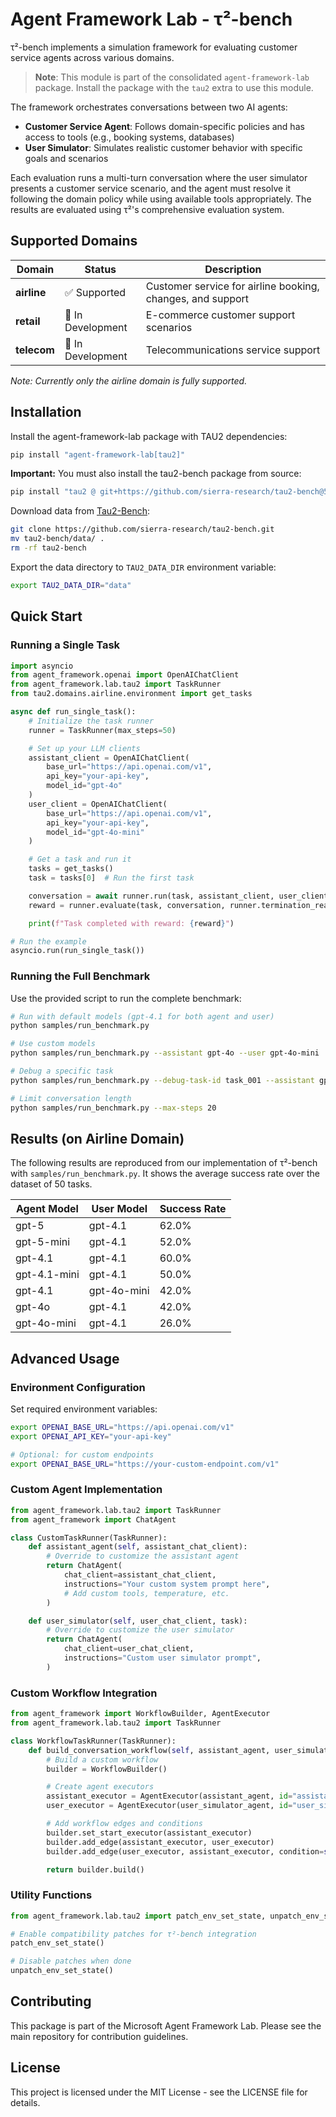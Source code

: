 # Agent Framework Lab - τ²-bench

τ²-bench implements a simulation framework for evaluating customer service agents across various domains.

> **Note**: This module is part of the consolidated `agent-framework-lab` package. Install the package with the `tau2` extra to use this module.

The framework orchestrates conversations between two AI agents:

- **Customer Service Agent**: Follows domain-specific policies and has access to tools (e.g., booking systems, databases)
- **User Simulator**: Simulates realistic customer behavior with specific goals and scenarios

Each evaluation runs a multi-turn conversation where the user simulator presents a customer service scenario, and the agent must resolve it following the domain policy while using available tools appropriately. The results are evaluated using τ²'s comprehensive evaluation system.

## Supported Domains

| Domain      | Status            | Description                                                |
| ----------- | ----------------- | ---------------------------------------------------------- |
| **airline** | ✅ Supported      | Customer service for airline booking, changes, and support |
| **retail**  | 🚧 In Development | E-commerce customer support scenarios                      |
| **telecom** | 🚧 In Development | Telecommunications service support                         |

_Note: Currently only the airline domain is fully supported._

## Installation

Install the agent-framework-lab package with TAU2 dependencies:

```bash
pip install "agent-framework-lab[tau2]"
```

**Important:** You must also install the tau2-bench package from source:

```bash
pip install "tau2 @ git+https://github.com/sierra-research/tau2-bench@5ba9e3e56db57c5e4114bf7f901291f09b2c5619"
```

Download data from [Tau2-Bench](https://github.com/sierra-research/tau2-bench):

```bash
git clone https://github.com/sierra-research/tau2-bench.git
mv tau2-bench/data/ .
rm -rf tau2-bench
```

Export the data directory to `TAU2_DATA_DIR` environment variable:

```bash
export TAU2_DATA_DIR="data"
```

## Quick Start

### Running a Single Task

```python
import asyncio
from agent_framework.openai import OpenAIChatClient
from agent_framework.lab.tau2 import TaskRunner
from tau2.domains.airline.environment import get_tasks

async def run_single_task():
    # Initialize the task runner
    runner = TaskRunner(max_steps=50)

    # Set up your LLM clients
    assistant_client = OpenAIChatClient(
        base_url="https://api.openai.com/v1",
        api_key="your-api-key",
        model_id="gpt-4o"
    )
    user_client = OpenAIChatClient(
        base_url="https://api.openai.com/v1",
        api_key="your-api-key",
        model_id="gpt-4o-mini"
    )

    # Get a task and run it
    tasks = get_tasks()
    task = tasks[0]  # Run the first task

    conversation = await runner.run(task, assistant_client, user_client)
    reward = runner.evaluate(task, conversation, runner.termination_reason)

    print(f"Task completed with reward: {reward}")

# Run the example
asyncio.run(run_single_task())
```

### Running the Full Benchmark

Use the provided script to run the complete benchmark:

```bash
# Run with default models (gpt-4.1 for both agent and user)
python samples/run_benchmark.py

# Use custom models
python samples/run_benchmark.py --assistant gpt-4o --user gpt-4o-mini

# Debug a specific task
python samples/run_benchmark.py --debug-task-id task_001 --assistant gpt-4o

# Limit conversation length
python samples/run_benchmark.py --max-steps 20
```

## Results (on Airline Domain)

The following results are reproduced from our implementation of τ²-bench with `samples/run_benchmark.py`. It shows the average success rate over the dataset of 50 tasks.

| Agent Model  | User Model  | Success Rate |
| ------------ | ----------- | ------------ |
| gpt-5        | gpt-4.1     | 62.0%        |
| gpt-5-mini   | gpt-4.1     | 52.0%        |
| gpt-4.1      | gpt-4.1     | 60.0%        |
| gpt-4.1-mini | gpt-4.1     | 50.0%        |
| gpt-4.1      | gpt-4o-mini | 42.0%        |
| gpt-4o       | gpt-4.1     | 42.0%        |
| gpt-4o-mini  | gpt-4.1     | 26.0%        |

## Advanced Usage

### Environment Configuration

Set required environment variables:

```bash
export OPENAI_BASE_URL="https://api.openai.com/v1"
export OPENAI_API_KEY="your-api-key"

# Optional: for custom endpoints
export OPENAI_BASE_URL="https://your-custom-endpoint.com/v1"
```

### Custom Agent Implementation

```python
from agent_framework.lab.tau2 import TaskRunner
from agent_framework import ChatAgent

class CustomTaskRunner(TaskRunner):
    def assistant_agent(self, assistant_chat_client):
        # Override to customize the assistant agent
        return ChatAgent(
            chat_client=assistant_chat_client,
            instructions="Your custom system prompt here",
            # Add custom tools, temperature, etc.
        )

    def user_simulator(self, user_chat_client, task):
        # Override to customize the user simulator
        return ChatAgent(
            chat_client=user_chat_client,
            instructions="Custom user simulator prompt",
        )
```

### Custom Workflow Integration

```python
from agent_framework import WorkflowBuilder, AgentExecutor
from agent_framework.lab.tau2 import TaskRunner

class WorkflowTaskRunner(TaskRunner):
    def build_conversation_workflow(self, assistant_agent, user_simulator_agent):
        # Build a custom workflow
        builder = WorkflowBuilder()

        # Create agent executors
        assistant_executor = AgentExecutor(assistant_agent, id="assistant_agent")
        user_executor = AgentExecutor(user_simulator_agent, id="user_simulator")

        # Add workflow edges and conditions
        builder.set_start_executor(assistant_executor)
        builder.add_edge(assistant_executor, user_executor)
        builder.add_edge(user_executor, assistant_executor, condition=self.should_not_stop)

        return builder.build()
```

### Utility Functions

```python
from agent_framework.lab.tau2 import patch_env_set_state, unpatch_env_set_state

# Enable compatibility patches for τ²-bench integration
patch_env_set_state()

# Disable patches when done
unpatch_env_set_state()
```

## Contributing

This package is part of the Microsoft Agent Framework Lab. Please see the main repository for contribution guidelines.

## License

This project is licensed under the MIT License - see the LICENSE file for details.
